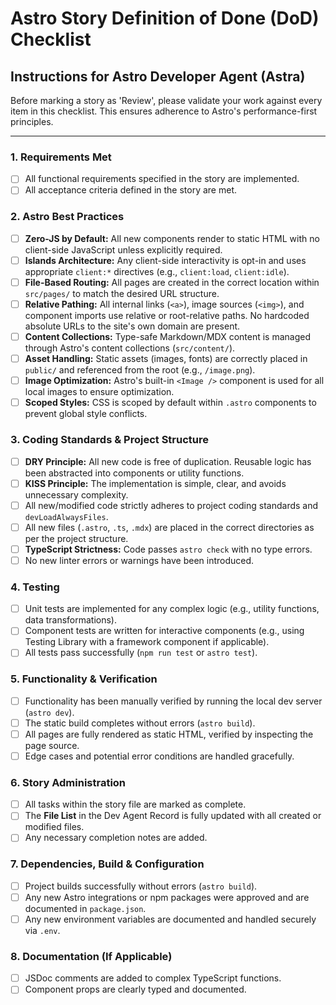 <!-- Powered by BMAD™ Core -->

# Astro Story Definition of Done (DoD) Checklist

## Instructions for Astro Developer Agent (Astra)

Before marking a story as 'Review', please validate your work against every item in this checklist. This ensures adherence to Astro's performance-first principles.

---

### 1. Requirements Met

- [ ] All functional requirements specified in the story are implemented.
- [ ] All acceptance criteria defined in the story are met.

### 2. Astro Best Practices

- [ ] **Zero-JS by Default:** All new components render to static HTML with no client-side JavaScript unless explicitly required.
- [ ] **Islands Architecture:** Any client-side interactivity is opt-in and uses appropriate `client:*` directives (e.g., `client:load`, `client:idle`).
- [ ] **File-Based Routing:** All pages are created in the correct location within `src/pages/` to match the desired URL structure.
- [ ] **Relative Pathing:** All internal links (`<a>`), image sources (`<img>`), and component imports use relative or root-relative paths. No hardcoded absolute URLs to the site's own domain are present.
- [ ] **Content Collections:** Type-safe Markdown/MDX content is managed through Astro's content collections (`src/content/`).
- [ ] **Asset Handling:** Static assets (images, fonts) are correctly placed in `public/` and referenced from the root (e.g., `/image.png`).
- [ ] **Image Optimization:** Astro's built-in `<Image />` component is used for all local images to ensure optimization.
- [ ] **Scoped Styles:** CSS is scoped by default within `.astro` components to prevent global style conflicts.

### 3. Coding Standards & Project Structure

- [ ] **DRY Principle:** All new code is free of duplication. Reusable logic has been abstracted into components or utility functions.
- [ ] **KISS Principle:** The implementation is simple, clear, and avoids unnecessary complexity.
- [ ] All new/modified code strictly adheres to project coding standards and `devLoadAlwaysFiles`.
- [ ] All new files (`.astro`, `.ts`, `.mdx`) are placed in the correct directories as per the project structure.
- [ ] **TypeScript Strictness:** Code passes `astro check` with no type errors.
- [ ] No new linter errors or warnings have been introduced.

### 4. Testing

- [ ] Unit tests are implemented for any complex logic (e.g., utility functions, data transformations).
- [ ] Component tests are written for interactive components (e.g., using Testing Library with a framework component if applicable).
- [ ] All tests pass successfully (`npm run test` or `astro test`).

### 5. Functionality & Verification

- [ ] Functionality has been manually verified by running the local dev server (`astro dev`).
- [ ] The static build completes without errors (`astro build`).
- [ ] All pages are fully rendered as static HTML, verified by inspecting the page source.
- [ ] Edge cases and potential error conditions are handled gracefully.

### 6. Story Administration

- [ ] All tasks within the story file are marked as complete.
- [ ] The **File List** in the Dev Agent Record is fully updated with all created or modified files.
- [ ] Any necessary completion notes are added.

### 7. Dependencies, Build & Configuration

- [ ] Project builds successfully without errors (`astro build`).
- [ ] Any new Astro integrations or npm packages were approved and are documented in `package.json`.
- [ ] Any new environment variables are documented and handled securely via `.env`.

### 8. Documentation (If Applicable)

- [ ] JSDoc comments are added to complex TypeScript functions.
- [ ] Component props are clearly typed and documented.